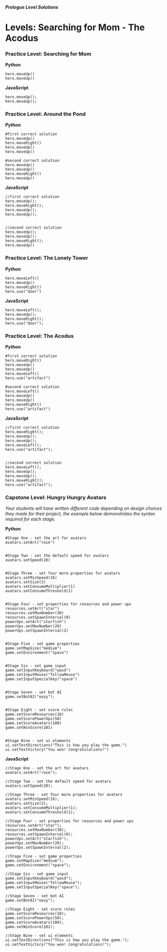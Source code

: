##### Prologue Level Solutions
# Levels: Searching for Mom - The Acodus

### Practice Level: Searching for Mom

**Python**

```
hero.moveUp()
hero.moveUp()
```

**JavaScript**

```
hero.moveUp();
hero.moveUp();
```

### Practice Level: Around the Pond

**Python**

```
#first correct solution
hero.moveUp()
hero.moveRight()
hero.moveUp()
hero.moveUp()

#second correct solution
hero.moveUp()
hero.moveUp()
hero.moveRight()
hero.moveUp()
```

**JavaScript**

```
//first correct solution
hero.moveUp();
hero.moveRight();
hero.moveUp();
hero.moveUp();


//second correct solution
hero.moveUp();
hero.moveUp();
hero.moveRight();
hero.moveUp()
```

### Practice Level: The Lonely Tower

**Python**

```
hero.moveLeft()
hero.moveUp()
hero.moveRight()
hero.use("door")
```

**JavaScript**

```
hero.moveLeft();
hero.moveUp();
hero.moveRight();
hero.use("door");
```

### Practice Level: The Acodus

**Python**

```
#first correct solution
hero.moveRight()
hero.moveUp()
hero.moveUp()
hero.moveLeft()
hero.use("artifact")

#second correct solution
hero.moveLeft()
hero.moveUp()
hero.moveUp()
hero.moveRight()
hero.use("artifact")
```

**JavaScript**

```
//first correct solution
hero.moveRight();
hero.moveUp();
hero.moveUp();
hero.moveLeft();
hero.use("artifact");


//second correct solution
hero.moveLeft();
hero.moveUp();
hero.moveUp();
hero.moveRight();
hero.use("artifact");
```

### Capstone Level: Hungry Hungry Avatars 
_Your students will have written different code depending on design choices they made for their project, the example below demonstrates the syntax required for each stage._

**Python**

```
#Stage One - set the art for avatars
avatars.setArt("rose")


#Stage Two - set the default speed for avatars
avatars.setSpeed(20)


#Stage Three - set four more properties for avatars
avatars.setMinSpeed(16)
avatars.setSize(3)
avatars.setConsumeMultiplier(1)
avatars.setConsumeThreshold(1)


#Stage Four - set properties for resources and power ups
resources.setArt("star")
resources.setMaxNumber(30)
resources.setSpawnInterval(0)
powerUps.setArt("starfish")
powerUps.setMaxNumber(20)
powerUps.setSpawnInterval(2)


#Stage Five - set game properties
game.setMapSize("medium")
game.setEnvironment("space")


#Stage Six - set game input
game.setInputKeyboard("wasd")
game.setInputMouse("followMouse")
game.setInputSpecialKey("space")


#Stage Seven - set bot AI
game.setBotAI("easy");


#Stage Eight - set score rules
game.setScoreResources(10)
game.setScorePowerUps(50)
game.setScoreAvatars(100)
game.setWinScore(101)


#Stage Nine - set ui elements
ui.setTextDirections("This is how you play the game.")
ui.setTextVictory("You won! Congratulations!")
```

**JavaScript**

```
//Stage One - set the art for avatars
avatars.setArt("rose");

//Stage Two - set the default speed for avatars
avatars.setSpeed(20);

//Stage Three - set four more properties for avatars
avatars.setMinSpeed(16);
avatars.setSize(3);
avatars.setConsumeMultiplier(1);
avatars.setConsumeThreshold(1);

//Stage Four - set properties for resources and power ups
resources.setArt("star");
resources.setMaxNumber(30);
resources.setSpawnInterval(0);
powerUps.setArt("starfish");
powerUps.setMaxNumber(20);
powerUps.setSpawnInterval(2);

//Stage Five - set game properties
game.setMapSize("medium");
game.setEnvironment("space");

//Stage Six - set game input
game.setInputKeyboard("wasd");
game.setInputMouse("followMouse");
game.setInputSpecialKey("space");

//Stage Seven - set bot AI
game.setBotAI("easy");

//Stage Eight - set score rules
game.setScoreResources(10);
game.setScorePowerUps(50);
game.setScoreAvatars(100);
game.setWinScore(101);

//Stage Nine - set ui elements
ui.setTextDirections("This is how you play the game.");
ui.setTextVictory("You won! Congratulations!");

```
